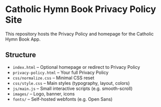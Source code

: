 # Catholic Hymn Book Privacy Policy Site

This repository hosts the Privacy Policy and homepage for the Catholic Hymn Book App.

## Structure

- `index.html` – Optional homepage or redirect to Privacy Policy  
- `privacy-policy.html` – Your full Privacy Policy  
- `css/normalize.css` – Minimal CSS reset  
- `css/style.css` – Main styles (typography, layout, colors)  
- `js/main.js` – Small interactive scripts (e.g. smooth-scroll)  
- `images/` – Logo, banner, icons  
- `fonts/` – Self-hosted webfonts (e.g. Open Sans)  

